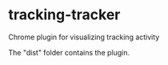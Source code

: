 # tracking-tracker
Chrome plugin for visualizing tracking activity

The "dist" folder contains the plugin.
